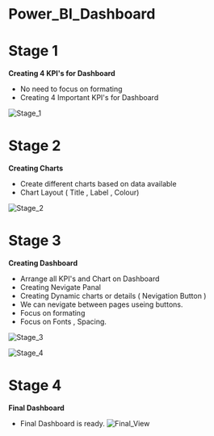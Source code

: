 # Power_BI_Dashboard
 
# Stage 1 
**Creating 4 KPI's for Dashboard**
 - No need to focus on formating
 - Creating 4 Important KPI's for Dashboard
 
 ![Stage_1](https://user-images.githubusercontent.com/118588061/219267760-1db609ba-4ed3-4bde-9cda-5d05774f4b8f.png)

 
 # Stage 2 
 **Creating Charts**
 - Create different charts based on data available
 - Chart Layout ( Title , Label , Colour)
 
 ![Stage_2](https://user-images.githubusercontent.com/118588061/219267914-d7e4c615-e734-45d8-9d64-657594f2fb79.png)
 
 
 # Stage 3 
 **Creating Dashboard**
 - Arrange all KPI's and Chart on Dashboard
 - Creating Nevigate Panal
 - Creating Dynamic charts or details ( Nevigation Button )
 - We can nevigate between pages useing buttons.
 - Focus on formating
 - Focus on Fonts , Spacing.
 
![Stage_3](https://user-images.githubusercontent.com/118588061/219267980-440ec667-0c0f-4525-91b9-90b0746a2489.png)

![Stage_4](https://user-images.githubusercontent.com/118588061/219268025-03f75f1c-9b4d-4920-8382-090c4970b41c.png)
# Stage 4
 **Final Dashboard**
 - Final Dashboard is ready.
 ![Final_View](https://user-images.githubusercontent.com/118588061/219268212-fe40af67-af5b-4f95-9841-a4cafb7bb531.png)
 
